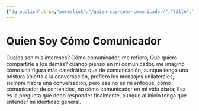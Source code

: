 ```yaml
---
{"dg-publish":true,"permalink":"/quien-soy-como-comunicador/","title":"Quien Soy Cómo Comunicador","tags":["Idea,"],"created":"2023-04-25T12:55:14.509-05:00","updated":"2023-04-25T13:43:27.400-05:00"}
---
```



# Quien Soy Cómo Comunicador

Cuales son mis intereses? Cómo comunicador, me refiero, Qué quiero compartirle a los demás? cuando pienso en mí comunicador, me imagino cómo una figura más catedrática que de comunicación, aunque tengo una postura abierta a la conversación, prefiero los mensajes unilaterales, siempre habrá una conversación, pero ese no es mi enfoque, cómo comunicador de contenidos, no cómo comunicador en mi vida diaria; Esa es la pregunta que debo responder finalmente, aunque al inicio tenga que entender mi identidad general.



